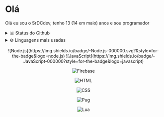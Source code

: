 # Olá 
Olá eu sou o SrDCdev, tenho 13 (14 em maio) anos e sou programador


<details>
  <summary>📊 Status do Github </summary>

  <img align="left" alt="Status do Github" src="https://github-readme-stats.codestackr.vercel.app/api?username=SrDCdev&count_private=true&show_icons=true&theme=compact" />

</details> 

<details>
  <summary>⚙️ Linguagens mais usadas </summary>

  <img src="https://github-readme-stats-lake-nine.vercel.app/api/top-langs/?username=SrDCdev&theme=dracula&layout=compact" />

</details> 
<br>
<div align=center>
![Node.js](https://img.shields.io/badge/-Node.js-000000.svg?&style=for-the-badge&logo=node.js) 
 ![JavaScript](https://img.shields.io/badge/-JavaScript-000000?style=for-the-badge&logo=javascript)

![Firebase](https://img.shields.io/badge/Firebase-000000.svg?&style=for-the-badge&logo=firebase&logoColor=orange)

![HTML](https://img.shields.io/badge/-HTML-000000?style=for-the-badge&logo=HTML5)

![CSS](https://img.shields.io/badge/-CSS-000000?style=for-the-badge&logo=CSS3&logoColor=3799d6)

![Pug](https://img.shields.io/badge/-Pug-000000?style=for-the-badge&logo=pug&logoColor=f74b00)

![Lua](https://img.shields.io/badge/-Lua-000000.svg?&style=for-the-badge&logo=lua&logoColor=blue)

</div>
